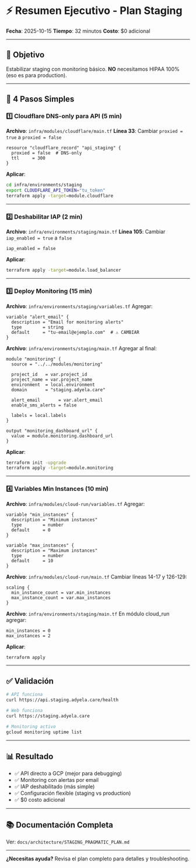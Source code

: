 # ⚡ Resumen Ejecutivo - Plan Staging

**Fecha**: 2025-10-15
**Tiempo**: 32 minutos
**Costo**: $0 adicional

---

## 🎯 Objetivo

Estabilizar staging con monitoring básico.
**NO** necesitamos HIPAA 100% (eso es para production).

---

## 📝 4 Pasos Simples

### 1️⃣ Cloudflare DNS-only para API (5 min)

**Archivo**: `infra/modules/cloudflare/main.tf`
**Línea 33**: Cambiar `proxied = true` a `proxied = false`

```hcl
resource "cloudflare_record" "api_staging" {
  proxied = false  # DNS-only
  ttl     = 300
}
```

**Aplicar**:

```bash
cd infra/environments/staging
export CLOUDFLARE_API_TOKEN="tu_token"
terraform apply -target=module.cloudflare
```

---

### 2️⃣ Deshabilitar IAP (2 min)

**Archivo**: `infra/environments/staging/main.tf`
**Línea 105**: Cambiar `iap_enabled = true` a `false`

```hcl
iap_enabled = false
```

**Aplicar**:

```bash
terraform apply -target=module.load_balancer
```

---

### 3️⃣ Deploy Monitoring (15 min)

**Archivo**: `infra/environments/staging/variables.tf`
Agregar:

```hcl
variable "alert_email" {
  description = "Email for monitoring alerts"
  type        = string
  default     = "tu-email@ejemplo.com"  # ⚠️ CAMBIAR
}
```

**Archivo**: `infra/environments/staging/main.tf`
Agregar al final:

```hcl
module "monitoring" {
  source = "../../modules/monitoring"

  project_id   = var.project_id
  project_name = var.project_name
  environment  = local.environment
  domain       = "staging.adyela.care"

  alert_email       = var.alert_email
  enable_sms_alerts = false

  labels = local.labels
}

output "monitoring_dashboard_url" {
  value = module.monitoring.dashboard_url
}
```

**Aplicar**:

```bash
terraform init -upgrade
terraform apply -target=module.monitoring
```

---

### 4️⃣ Variables Min Instances (10 min)

**Archivo**: `infra/modules/cloud-run/variables.tf`
Agregar:

```hcl
variable "min_instances" {
  description = "Minimum instances"
  type        = number
  default     = 0
}

variable "max_instances" {
  description = "Maximum instances"
  type        = number
  default     = 10
}
```

**Archivo**: `infra/modules/cloud-run/main.tf`
Cambiar líneas 14-17 y 126-129:

```hcl
scaling {
  min_instance_count = var.min_instances
  max_instance_count = var.max_instances
}
```

**Archivo**: `infra/environments/staging/main.tf`
En módulo cloud_run agregar:

```hcl
min_instances = 0
max_instances = 2
```

**Aplicar**:

```bash
terraform apply
```

---

## ✅ Validación

```bash
# API funciona
curl https://api.staging.adyela.care/health

# Web funciona
curl https://staging.adyela.care

# Monitoring activo
gcloud monitoring uptime list
```

---

## 📊 Resultado

- ✅ API directo a GCP (mejor para debugging)
- ✅ Monitoring con alertas por email
- ✅ IAP deshabilitado (más simple)
- ✅ Configuración flexible (staging vs production)
- ✅ $0 costo adicional

---

## 📚 Documentación Completa

Ver: `docs/architecture/STAGING_PRAGMATIC_PLAN.md`

---

**¿Necesitas ayuda?** Revisa el plan completo para detalles y troubleshooting.

